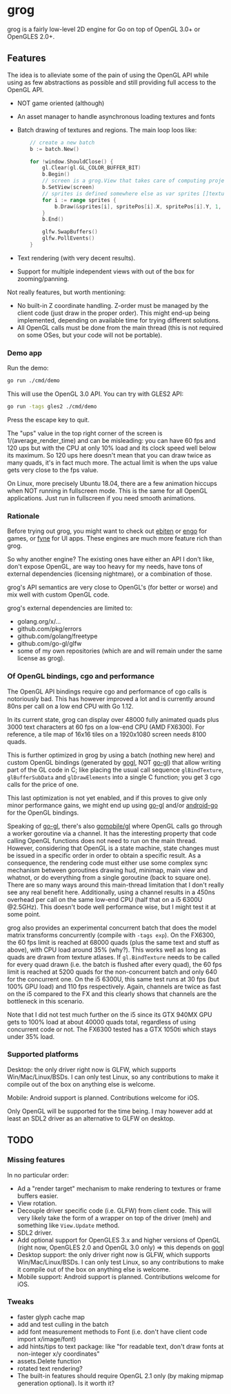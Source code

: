 # grog

grog is a fairly low-level 2D engine for Go on top of OpenGL 3.0+ or OpenGLES
2.0+.

## Features

The idea is to alleviate some of the pain of using the OpenGL API while using as
few abstractions as possible and still providing full access to the OpenGL API.

- NOT game oriented (although)
- An asset manager to handle asynchronous loading textures and fonts
- Batch drawing of textures and regions. The main loop loos like:

    ```go
        // create a new batch
        b := batch.New()

        for !window.ShouldClose() {
            gl.Clear(gl.GL_COLOR_BUFFER_BIT)
            b.Begin()
            // screen is a grog.View that takes care of computing projection matrices
            b.SetView(screen)
            // sprites is defined somewhere else as var sprites []texture.Region
            for i := range sprites {
                b.Draw(&sprites[i], spritePos[i].X, spritePos[i].Y, 1, 1, 0, color.NRGBA{A: 255})
            }
            b.End()

            glfw.SwapBuffers()
            glfw.PollEvents()
        }
    ```

- Text rendering (with very decent results).
- Support for multiple independent views with out of the box for
  zooming/panning.

Not really features, but worth mentioning:

- No built-in Z coordinate handling. Z-order must be managed by the client code
  (just draw in the proper order). This might end-up being implemented,
  depending on available time for trying different solutions.
- All OpenGL calls must be done from the main thread (this is not required on
  some OSes, but your code will not be portable).

### Demo app

Run the demo:

```bash
go run ./cmd/demo
```

This will use the OpenGL 3.0 API. You can try with GLES2 API:

```bash
go run -tags gles2 ./cmd/demo
```

Press the escape key to quit.

The "ups" value in the top right corner of the screen is 1/(average_render_time)
and can be misleading: you can have 60 fps and 120 ups but with the CPU at only
10% load and its clock speed well below its maximum. So 120 ups here doesn't
mean that you can draw twice as many quads, it's in fact much more. The actual
limit is when the ups value gets very close to the fps value.

On Linux, more precisely Ubuntu 18.04, there are a few animation hiccups when
NOT running in fullscreen mode. This is the same for all OpenGL applications.
Just run in fullscreen if you need smooth animations.

### Rationale

Before trying out grog, you might want to check out [ebiten] or [engo] for
games, or [fyne] for UI apps. These engines are much more feature rich than grog.

So why another engine? The existing ones have either an API I don't like, don't
expose OpenGL, are way too heavy for my needs, have tons of external
dependencies (licensing nightmare), or a combination of those.

grog's API semantics are very close to OpenGL's (for better or worse) and mix
well with custom OpenGL code.

grog's external dependencies are limited to:

- golang.org/x/...
- github.com/pkg/errors
- github.com/golang/freetype
- github.com/go-gl/glfw
- some of my own repositories (which are and will remain under the same license
  as grog).

### Of OpenGL bindings, cgo and performance

The OpenGL API bindings require cgo and performance of cgo calls is notoriously
bad. This has however improved a lot and is currently around 80ns per call on a
low end CPU with Go 1.12.

In its current state, grog can display over 48000 fully animated quads plus
3000 text characters at 60 fps on a low-end CPU (AMD FX6300). For reference, a
tile map of 16x16 tiles on a 1920x1080 screen needs 8100 quads.

This is further optimized in grog by using a batch (nothing new here) and custom
OpenGL bindings (generated by [gogl], NOT [go-gl]) that allow writing part of
the GL code in C; like placing the usual call sequence `glBindTexture`,
`glBufferSubData` and `glDrawElements` into a single C function; you get 3 cgo
calls for the price of one.

This last optimization is not yet enabled, and if this proves to give only minor
performance gains, we might end up using [go-gl] and/or [android-go] for the
OpenGL bindings.

Speaking of [go-gl], there's also [gomobile/gl] where OpenGL calls go through a
worker goroutine via a channel. It has the interesting property that code
calling OpenGL functions does not need to run on the main thread. However,
considering that OpenGL is a state machine, state changes must be issued in
a specific order in order to obtain a specific result. As a consequence, the
rendering code must either use some complex sync mechanism between goroutines
drawing hud, minimap, main view and whatnot, or do everything from a single
goroutine (back to square one). There are so many ways around this main-thread
limitation that I don't really see any real benefit here. Additionally, using a
channel results in a 450ns overhead per call on the same low-end CPU (half that
on a i5 6300U @2.5GHz). This doesn't bode well performance wise, but I might
test it at some point.

grog also provides an experimental concurrent batch that does the model matrix
transforms concurrently (compile with `-tags exp`). On the FX6300, the 60 fps
limit is reached at 68000 quads (plus the same text and stuff as above), with
CPU load around 35% (why?). This works well as long as quads are drawn from
texture atlases. If `gl.BindTexture` needs to be called for every quad drawn
(i.e. the batch is flushed after every quad), the 60 fps limit is reached at
5200 quads for the non-concurrent batch and only 640 for the concurrent one. On
the i5 6300U, this same test runs at 30 fps (but 100% GPU load) and 110 fps
respectively. Again, channels are twice as fast on the i5 compared to the FX and
this clearly shows that channels are the bottleneck in this scenario.

Note that I did not test much further on the i5 since its GTX 940MX GPU gets to
100% load at about 40000 quads total, regardless of using concurrent code or
not. The FX6300 tested has a GTX 1050ti which stays under 35% load.

### Supported platforms

Desktop: the only driver right now is GLFW, which supports Win/Mac/Linux/BSDs. I
can only test Linux, so any contributions to make it compile out of the box on
anything else is welcome.

Mobile: Android support is planned. Contributions welcome for iOS.

Only OpenGL will be supported for the time being. I may however add at least
an SDL2 driver as an alternative to GLFW on desktop.

## TODO

### Missing features

In no particular order:

- Ad a "render target" mechanism to make rendering to textures or frame buffers
  easier.
- View rotation.
- Decouple driver specific code (i.e. GLFW) from client code. This will very
  likely take the form of a wrapper on top of the driver (meh) and something
  like `View.Update` method.
- SDL2 driver.
- Add optional support for OpenGLES 3.x and higher versions of OpenGL (right
  now, OpenGLES 2.0 and OpenGL 3.0 only) => this depends on [gogl]
- Desktop support: the only driver right now is GLFW, which supports
  Win/Mac/Linux/BSDs. I can only test Linux, so any contributions to make it
  compile out of the box on anything else is welcome.
- Mobile support: Android support is planned. Contributions welcome for iOS.

### Tweaks

- faster glyph cache map
- add and test culling in the batch
- add font measurement methods to Font (i.e. don't have client code import x/image/font)
- add hints/tips to text package: like "for readable text, don't draw fonts at non-integer x/y coordinates"
- assets.Delete function
- rotated text rendering?
- The built-in features should require OpenGL 2.1 only (by making mipmap generation optional). Is it worth it?

[ebiten]: https://ebiten.org
[gogl]: https://github.com/db47h/gogl
[go-gl]: https://github.com/go-gl/glow
[engo]: https://github.com/EngoEngine/engo
[fyne]: https://fyne.io/
[android-go]: https://github.com/xlab/android-go
[gomobile/gl]: https://godoc.org/golang.org/x/mobile/gl